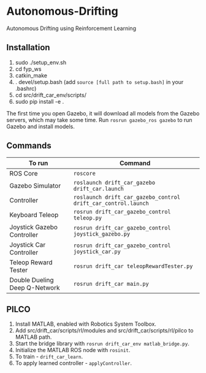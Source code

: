 # Autonomous-Drifting
Autonomous Drifting using Reinforcement Learning 

## Installation
1. sudo ./setup_env.sh
2. cd fyp_ws
3. catkin_make
3. . devel/setup.bash (add ``` source [full path to setup.bash] ``` in your .bashrc)
4. cd src/drift_car_env/scripts/
5. sudo pip install -e .

The first time you open Gazebo, it will download all models from the Gazebo servers, which may take some time. Run ``` rosrun gazebo_ros gazebo ``` to run Gazebo and install models.

## Commands
To run | Command
--- | --- 
ROS Core | ``` roscore ```
Gazebo Simulator | ``` roslaunch drift_car_gazebo drift_car.launch ```
Controller | ``` roslaunch drift_car_gazebo_control drift_car_control.launch ```
Keyboard Teleop | ``` rosrun drift_car_gazebo_control teleop.py ```
Joystick Gazebo Controller | ``` rosrun drift_car_gazebo_control joystick_gazebo.py ```
Joystick Car Controller | ``` rosrun drift_car_gazebo_control joystick_car.py ```
Teleop Reward Tester | ``` rosrun drift_car teleopRewardTester.py ```
Double Dueling Deep Q-Network | ```rosrun drift_car main.py```

## PILCO
1. Install MATLAB, enabled with Robotics System Toolbox. 
2. Add src/drift_car/scripts/rl/modules and src/drift_car/scripts/rl/pilco to MATLAB path.
3. Start the bridge library with ```rosrun drift_car_env matlab_bridge.py```.
4. Initialize the MATLAB ROS node with ```rosinit```.
5. To train - ```drift_car_learn```. 
6. To apply learned controller - ```applyController```.
